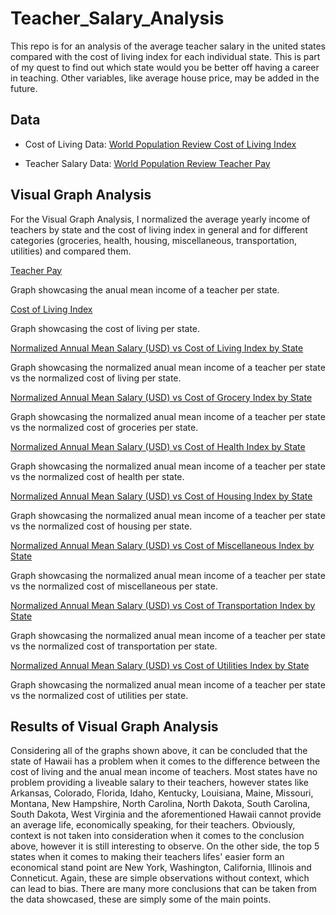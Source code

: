 # Teacher_Salary_Analysis
This repo is for an analysis of the average teacher salary in the united states compared with the cost of living index for each individual state. This is part of my quest to find out which state would you be better off having a career in teaching. Other variables, like average house price, may be added in the future.

## Data
- Cost of Living Data: [World Population Review Cost of Living Index](https://worldpopulationreview.com/state-rankings/cost-of-living-index-by-state)

- Teacher Salary Data: [World Population Review Teacher Pay](https://worldpopulationreview.com/state-rankings/teacher-pay-by-state)

## Visual Graph Analysis

For the Visual Graph Analysis, I normalized the average yearly income of teachers by state and the cost of living index in general and for different categories (groceries, health, housing, miscellaneous, transportation, utilities) and compared them.

[Teacher Pay](/Graphs/teacherpay.png)

Graph showcasing the anual mean income of a teacher per state.

[Cost of Living Index](/Graphs/costoflivingindex.png)

Graph showcasing the cost of living per state.

[Normalized Annual Mean Salary (USD) vs Cost of Living Index by State](/Graphs/normalizedteacherpayvscostofliving.png)

Graph showcasing the normalized anual mean income of a teacher per state vs the normalized cost of living per state.

[Normalized Annual Mean Salary (USD) vs Cost of Grocery Index by State](/Graphs/normalizedteacherpayvscostofgrocery.png)

Graph showcasing the normalized anual mean income of a teacher per state vs the normalized cost of groceries per state.

[Normalized Annual Mean Salary (USD) vs Cost of Health Index by State](/Graphs/normalizedteacherpayvscostofhealth.png)

Graph showcasing the normalized anual mean income of a teacher per state vs the normalized cost of health per state.

[Normalized Annual Mean Salary (USD) vs Cost of Housing Index by State](/Graphs/normalizedteacherpayvscostofhousing.png)

Graph showcasing the normalized anual mean income of a teacher per state vs the normalized cost of housing per state.

[Normalized Annual Mean Salary (USD) vs Cost of Miscellaneous Index by State](/Graphs/normalizedteacherpayvscostofmiscellaneous.png)

Graph showcasing the normalized anual mean income of a teacher per state vs the normalized cost of miscellaneous per state.

[Normalized Annual Mean Salary (USD) vs Cost of Transportation Index by State](/Graphs/normalizedteacherpayvscostoftransportation.png)

Graph showcasing the normalized anual mean income of a teacher per state vs the normalized cost of transportation per state.

[Normalized Annual Mean Salary (USD) vs Cost of Utilities Index by State](/Graphs/normalizedteacherpayvscostofutilities.png)

Graph showcasing the normalized anual mean income of a teacher per state vs the normalized cost of utilities per state.

## Results of Visual Graph Analysis

Considering all of the graphs shown above, it can be concluded that the state of Hawaii has a problem when it comes to the difference between the cost of living and the anual mean income of teachers. Most states have no problem providing a liveable salary to their teachers, however states like Arkansas, Colorado, Florida, Idaho, Kentucky, Louisiana, Maine, Missouri, Montana, New Hampshire, North Carolina, North Dakota, South Carolina, South Dakota, West Virginia and the aforementioned Hawaii cannot provide an average life, economically speaking, for their teachers. Obviously, context is not taken into consideration when it comes to the conclusion above, however it is still interesting to observe. On the other side, the top 5 states when it comes to making their teachers lifes' easier form an economical stand point are New York, Washington, California, Illinois and Conneticut. Again, these are simple observations without context, which can lead to bias. There are many more conclusions that can be taken from the data showcased, these are simply some of the main points.